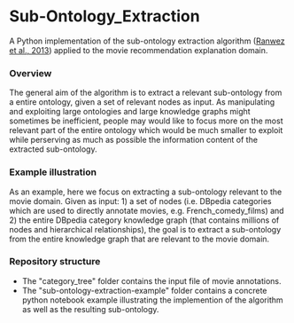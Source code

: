 # Sub-Ontology_Extraction
A Python implementation of the sub-ontology extraction algorithm ([Ranwez et al., 2013](https://hal.archives-ouvertes.fr/hal-00797150)) applied to the movie recommendation explanation domain.

### Overview
The general aim of the algorithm is to extract a relevant sub-ontology from a entire ontology, given a set of relevant nodes as input. As manipulating and exploiting large ontologies and large knowledge graphs might sometimes be inefficient, people may would like to focus more on the most relevant part of the entire ontology which would be much smaller to exploit while perserving as much as possible the information content of the extracted sub-ontology.

### Example illustration
As an example, here we focus on extracting a sub-ontology relevant to the movie domain. Given as input: 1) a set of nodes (i.e. DBpedia categories which are used to directly annotate movies, e.g. French_comedy_films) and 2) the entire DBpedia category knowledge graph (that contains millions of nodes and hierarchical relationships), the goal is to extract a sub-ontology from the entire knowledge graph that are relevant to the movie domain.

### Repository structure
* The "category_tree" folder contains the input file of movie annotations.
* The "sub-ontology-extraction-example" folder contains a concrete python notebook example illustrating the implemention of the algorithm as well as the resulting sub-ontology.
